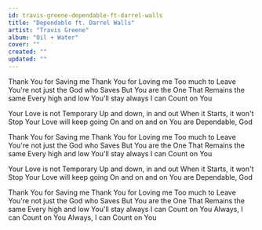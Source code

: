 ```yaml
---
id: travis-greene-dependable-ft-darrel-walls
title: "Dependable ft. Darrel Walls"
artist: "Travis Greene"
album: "Oil + Water"
cover: ""
created: ""
updated: ""
---
```


Thank You for Saving me
Thank You for Loving me
Too much to Leave
You're not just the God who Saves
But You are the One
That Remains the same
Every high and low You'll stay always
I can Count on You

Your Love is not Temporary
Up and down, in and out
When it Starts, it won't Stop
Your Love will keep going
On and on and on
You are Dependable, God

Thank You for Saving me
Thank You for Loving me
Too much to Leave
You're not just the God who Saves
But You are the One
That Remains the same
Every high and low You'll stay always
I can Count on You

Your Love is not Temporary
Up and down, in and out
When it Starts, it won't Stop
Your Love will keep going
On and on and on
You are Dependable, God

Thank You for Saving me
Thank You for Loving me
Too much to Leave
You're not just the God who Saves
But You are the One
That Remains the same
Every high and low You'll stay always
I can Count on You
Always,
I can Count on You
Always,
I can Count on You